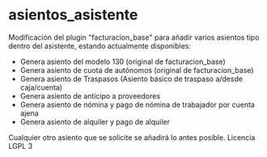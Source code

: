 # asientos_asistente

Modificación del plugin "facturacion_base" para añadir varios asientos tipo dentro del asistente, estando actualmente disponibles:

  - Genera asiento del modelo 130 (original de facturacion_base)
  - Genera asiento de cuota de autónomos (original de facturacion_base)
  - Genera asiento de Traspasos (Asiento básico de traspaso a/desde caja/cuenta)
  - Genera asiento de anticipo a proveedores
  - Genera asiento de nómina y pago de nómina de trabajador por cuenta ajena
  - Genera asiento de alquiler y pago de alquiler

Cualquier otro asiento que se solicite se añadirá lo antes posible.
Licencia LGPL 3
